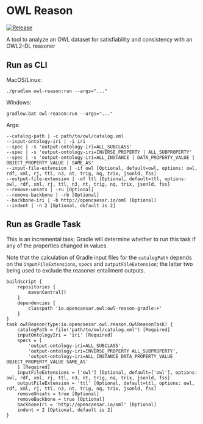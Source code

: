 # OWL Reason

[![Release](https://img.shields.io/github/v/tag/opencaesar/owl-tools?label=release)](https://github.com/opencaesar/owl-tools/releases/latest)

A tool to analyze an OWL dataset for satisfiability and consistency with an OWL2-DL reasoner

## Run as CLI

MacOS/Linux:
```
./gradlew owl-reason:run --args="..."
```
Windows:
```
gradlew.bat owl-reason:run --args="..."
```
Args:
```
--catalog-path | -c path/to/owl/catalog.xml
--input-ontology-iri | -i iri
--spec | -s 'output-ontology-iri=ALL_SUBCLASS'
--spec | -s 'output-ontology-iri=INVERSE_PROPERTY | ALL_SUBPROPERTY'
--spec | -s 'output-ontology-iri=ALL_INSTANCE | DATA_PROPERTY_VALUE | OBJECT_PROPERTY_VALUE | SAME_AS'
--input-file-extension | -if owl [Optional, default=owl, options: owl, rdf, xml, rj, ttl, n3, nt, trig, nq, trix, jsonld, fss]
--output-file-extension | -of ttl [Optional, default=ttl, options: owl, rdf, xml, rj, ttl, n3, nt, trig, nq, trix, jsonld, fss]
--remove-unsats | -ru [Optional]
--remove-backbone | -rb [Optional]
--backbone-iri | -b http://opencaesar.io/oml [Optional]
--indent | -n 2 [Optional, default is 2]
```

## Run as Gradle Task

This is an incremental task; Gradle will determine whether to run this task 
if any of the properties changed in values.

Note that the calculation of Gradle input files for the `catalogPath` 
depends on the `inputFileExtensions`, `specs` and `outputFileExtension`;
the latter two being used to exclude the reasoner entailment outputs.

```
buildscript {
	repositories {
  		mavenCentral()
	}
	dependencies {
		classpath 'io.opencaesar.owl:owl-reason-gradle:+'
	}
}
task owlReason(type:io.opencaesar.owl.reason.OwlReasonTask) {
	catalogPath = file('path/to/owl/catalog.xml') [Required]
	inputOntologyIri = 'iri' [Required]
	specs = [
		'output-ontology-iri=ALL_SUBCLASS',
		'output-ontology-iri=INVERSE_PROPERTY ALL_SUBPROPERTY',
		'output-ontology-iri=ALL_INSTANCE DATA_PROPERTY_VALUE OBJECT_PROPERTY_VALUE SAME_AS'
	] [Required]
	inputFileExtensions = ['owl'] [Optional, default=['owl'], options: owl, rdf, xml, rj, ttl, n3, nt, trig, nq, trix, jsonld, fss]
	outputFileExtension = 'ttl' [Optional, default=ttl, options: owl, rdf, xml, rj, ttl, n3, nt, trig, nq, trix, jsonld, fss]
	removeUnsats = true [Optional]
	removeBackbone = true [Optional]
	backboneIri = 'http://opencaesar.io/oml' [Optional]
	indent = 2 [Optional, default is 2]
}
```
